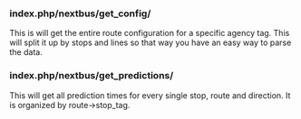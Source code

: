 ### index.php/nextbus/get_config/<agency>

This is will get the entire route configuration for a specific agency tag. This will split it up by stops and lines so that way you have an easy way to parse the data.

### index.php/nextbus/get_predictions/<agency>

This will get all prediction times for every single stop, route and direction. It is organized by route->stop_tag.
